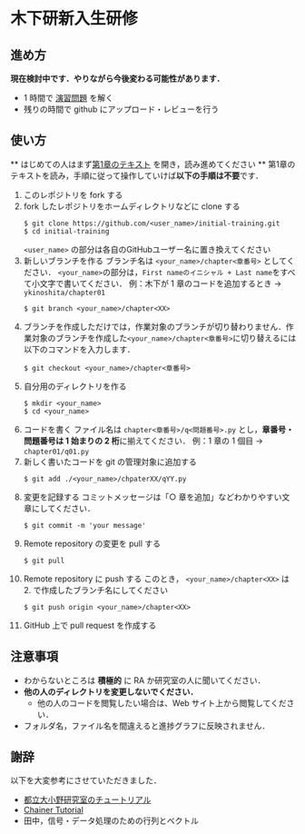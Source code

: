 # 木下研新入生研修

## 進め方

**現在検討中です．やりながら今後変わる可能性があります．**

- 1 時間で [演習問題](exercises.md) を解く
- 残りの時間で github にアップロード・レビューを行う

## 使い方

** はじめての人はまず[第1章のテキスト](https://github.com/ykinolab-tokai/initial-training/blob/main/text/01_Basic_Operations.ipynb) を開き，読み進めてください **
第1章のテキストを読み，手順に従って操作していけば**以下の手順は不要**です．

1. このレポジトリを fork する
2. fork したレポジトリをホームディレクトリなどに clone する
   ```
   $ git clone https://github.com/<user_name>/initial-training.git
   $ cd initial-training
   ```
   `<user_name>` の部分は各自のGitHubユーザー名に置き換えてください
3. 新しいブランチを作る
   ブランチ名は `<your_name>/chapter<章番号>` としてください．
   `<your_name>`の部分は，`First nameのイニシャル + Last name`をすべて小文字で書いてください．
   例：木下が 1 章のコードを追加するとき → `ykinoshita/chapter01`
   ```
   $ git branch <your_name>/chapter<XX>
   ```
4. ブランチを作成しただけでは，作業対象のブランチが切り替わりません．作業対象のブランチを作成した`<your_name>/chapter<章番号>`に切り替えるには以下のコマンドを入力します．
   ```
   $ git checkout <your_name>/chapter<章番号>
   ```
4. 自分用のディレクトリを作る
   ```
   $ mkdir <your_name>
   $ cd <your_name>
   ```
4. コードを書く
   ファイル名は `chapter<章番号>/q<問題番号>.py` とし，**章番号・問題番号は 1 始まりの 2 桁**に揃えてください．
   例：1 章の 1 個目 → `chapter01/q01.py`
5. 新しく書いたコードを git の管理対象に追加する
   ```
   $ git add ./<your_name>/chpaterXX/qYY.py
   ```
6. 変更を記録する
   コミットメッセージは「○ 章を追加」などわかりやすい文章にしてください．
   ```
   $ git commit -m 'your message'
   ```
7. Remote repository の変更を pull する
   ```
   $ git pull
   ```
8. Remote repository に push する
   このとき， `<your_name>/chapter<XX>` は 2. で作成したブランチ名にしてください
   ```
   $ git push origin <your_name>/chapter<XX>
   ```
9. GitHub 上で pull request を作成する

## 注意事項

- わからないところは **積極的** に RA か研究室の人に聞いてください．
- **他の人のディレクトリを変更しないでください．**
  - 他の人のコードを閲覧したい場合は、Web サイト上から閲覧してください．
- フォルダ名，ファイル名を間違えると進捗グラフに反映されません．

## 謝辞
以下を大変参考にさせていただきました．
- [都立大小野研究室のチュートリアル](https://github.com/onolab-tmu/asp-tutorial-2023)
- [Chainer Tutorial](https://tutorials.chainer.org/ja/tutorial.html)
- 田中，信号・データ処理のための行列とベクトル
